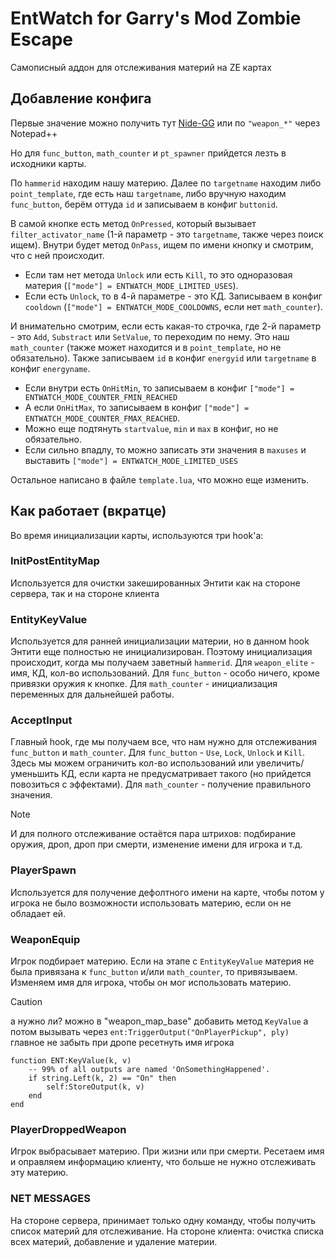 # EntWatch for Garry's Mod Zombie Escape
Самописный аддон для отслеживания материй на ZE картах

## Добавление конфига
Первые значение можно получить тут [Nide-GG](https://github.com/NiDE-gg/ZE-Configs/tree/master/cstrike/addons/sourcemod/configs/entwatch/maps) или по `"weapon_*"` через Notepad++

Но для `func_button`, `math_counter` и `pt_spawner` прийдется лезть в исходники карты.

По `hammerid` находим нашу материю. Далее по `targetname` находим либо `point_template`, где есть наш `targetname`, либо вручную находим `func_button`, берём оттуда `id` и записываем в конфиг `buttonid`.

В самой кнопке есть метод `OnPressed`, который вызывает `filter_activator_name` (1-й параметр - это `targetname`, также через поиск ищем). Внутри будет метод `OnPass`, ищем по имени кнопку и смотрим, что с ней происходит.
- Если там нет метода `Unlock` или есть `Kill`, то это одноразовая материя (`["mode"] = ENTWATCH_MODE_LIMITED_USES`).
- Если есть `Unlock`, то в 4-й параметре - это КД. Записываем в конфиг `cooldown` (`["mode"] = ENTWATCH_MODE_COOLDOWNS`, если нет `math_counter`).

И внимательно смотрим, если есть какая-то строчка, где 2-й параметр - это `Add`, `Substract` или `SetValue`, то переходим по нему. Это наш `math_counter` (также может находится и в `point_template`, но не обязательно). Также записываем `id` в конфиг `energyid` или `targetname` в конфиг `energyname`.
- Если внутри есть `OnHitMin`, то записываем в конфиг `["mode"] = ENTWATCH_MODE_COUNTER_FMIN_REACHED`
- А если `OnHitMax`, то записываем в конфиг `["mode"] = ENTWATCH_MODE_COUNTER_FMAX_REACHED`.
- Можно еще подтянуть `startvalue`, `min` и `max` в конфиг, но не обязательно.
- Если сильно впадлу, то можно записать эти значения в `maxuses` и выставить `["mode"] = ENTWATCH_MODE_LIMITED_USES`

Остальное написано в файле `template.lua`, что можно еще изменить.

## Как работает (вкратце)
Во время инициализации карты, используются три hook'а:

### InitPostEntityMap
Используется для очистки закешированных Энтити как на стороне сервера, так и на стороне клиента

### EntityKeyValue
Используется для ранней инициализации материи, но в данном hook Энтити еще полностью не инициализирован. Поэтому инициализация происходит, когда мы получаем заветный `hammerid`. Для `weapon_elite` - имя, КД, кол-во использований. Для `func_button` - особо ничего, кроме привязки оружия к кнопке. Для `math_counter` - инициализация переменных для дальнейшей работы.

### AcceptInput
Главный hook, где мы получаем все, что нам нужно для отслеживания `func_button` и `math_counter`. Для `func_button` - `Use`, `Lock`, `Unlock` и `Kill`. Здесь мы можем ограничить кол-во использований или увеличить/уменьшить КД, если карта не предусматривает такого (но прийдется повозиться с эффектами). Для `math_counter` - получение правильного значения.

> [!NOTE]
> И для полного отслеживание остаётся пара штрихов: подбирание оружия, дроп, дроп при смерти, изменение имени для игрока и т.д.

### PlayerSpawn
Используется для получение дефолтного имени на карте, чтобы потом у игрока не было возможности использовать материю, если он не обладает ей.

### WeaponEquip
Игрок подбирает материю. Если на этапе с `EntityKeyValue` материя не была привязана к `func_button` и/или `math_counter`, то привязываем. Изменяем имя для игрока, чтобы он мог использовать материю.
> [!CAUTION]
> а нужно ли? можно в "weapon_map_base" добавить метод `KeyValue`
> а потом вызывать через `ent:TriggerOutput("OnPlayerPickup", ply)`
> главное не забыть при дропе ресетнуть имя игрока
```
function ENT:KeyValue(k, v)
    -- 99% of all outputs are named 'OnSomethingHappened'.
    if string.Left(k, 2) == "On" then
        self:StoreOutput(k, v)
    end
end
```

### PlayerDroppedWeapon
Игрок выбрасывает материю. При жизни или при смерти. Ресетаем имя и оправляем информацию клиенту, что больше не нужно отслеживать эту материю.

### NET MESSAGES
На стороне сервера, принимает только одну команду, чтобы получить список материй для отслеживание.
На стороне клиента: очистка списка всех материй, добавление и удаление материи.

